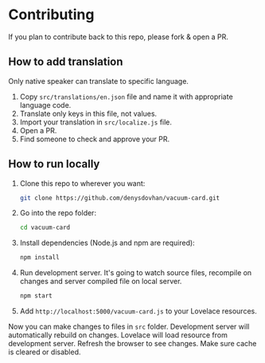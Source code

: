 # Contributing

If you plan to contribute back to this repo, please fork & open a PR.

## How to add translation

Only native speaker can translate to specific language.

1. Copy `src/translations/en.json` file and name it with appropriate language code.
2. Translate only keys in this file, not values.
3. Import your translation in `src/localize.js` file.
4. Open a PR.
5. Find someone to check and approve your PR.

## How to run locally

1. Clone this repo to wherever you want:
   ```sh
   git clone https://github.com/denysdovhan/vacuum-card.git
   ```
2. Go into the repo folder:
   ```sh
   cd vacuum-card
   ```
3. Install dependencies (Node.js and npm are required):
   ```sh
   npm install
   ```
4. Run development server. It's going to watch source files, recompile on changes and server compiled file on local server.
   ```sh
   npm start
   ```
5. Add `http://localhost:5000/vacuum-card.js` to your Lovelace resources.

Now you can make changes to files in `src` folder. Development server will automatically rebuild on changes. Lovelace will load resource from development server. Refresh the browser to see changes. Make sure cache is cleared or disabled.
